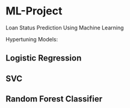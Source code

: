 # ML-Project

Loan Status Prediction Using Machine Learning

Hypertuning Models:
## Logistic Regression
## SVC
## Random Forest Classifier
